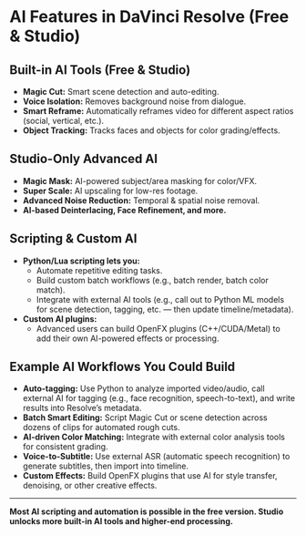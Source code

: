 # AI Features in DaVinci Resolve (Free & Studio)

## Built-in AI Tools (Free & Studio)
- **Magic Cut:** Smart scene detection and auto-editing.
- **Voice Isolation:** Removes background noise from dialogue.
- **Smart Reframe:** Automatically reframes video for different aspect ratios (social, vertical, etc.).
- **Object Tracking:** Tracks faces and objects for color grading/effects.

## Studio-Only Advanced AI
- **Magic Mask:** AI-powered subject/area masking for color/VFX.
- **Super Scale:** AI upscaling for low-res footage.
- **Advanced Noise Reduction:** Temporal & spatial noise removal.
- **AI-based Deinterlacing, Face Refinement, and more.**

## Scripting & Custom AI
- **Python/Lua scripting lets you:**
  - Automate repetitive editing tasks.
  - Build custom batch workflows (e.g., batch render, batch color match).
  - Integrate with external AI tools (e.g., call out to Python ML models for scene detection, tagging, etc. — then update timeline/metadata).
- **Custom AI plugins:**
  - Advanced users can build OpenFX plugins (C++/CUDA/Metal) to add their own AI-powered effects or processing.

## Example AI Workflows You Could Build
- **Auto-tagging:** Use Python to analyze imported video/audio, call external AI for tagging (e.g., face recognition, speech-to-text), and write results into Resolve’s metadata.
- **Batch Smart Editing:** Script Magic Cut or scene detection across dozens of clips for automated rough cuts.
- **AI-driven Color Matching:** Integrate with external color analysis tools for consistent grading.
- **Voice-to-Subtitle:** Use external ASR (automatic speech recognition) to generate subtitles, then import into timeline.
- **Custom Effects:** Build OpenFX plugins that use AI for style transfer, denoising, or other creative effects.

---

**Most AI scripting and automation is possible in the free version. Studio unlocks more built-in AI tools and higher-end processing.**
